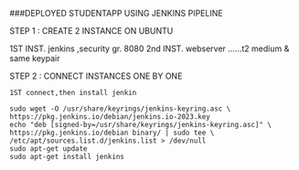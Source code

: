 ###DEPLOYED STUDENTAPP USING JENKINS PIPELINE


STEP 1 : CREATE 2 INSTANCE ON UBUNTU

  1ST INST. jenkins ,security gr. 8080
  2nd INST. webserver ......t2 medium & same keypair

STEP 2 : CONNECT INSTANCES ONE BY ONE

    1ST connect,then install jenkin

    sudo wget -O /usr/share/keyrings/jenkins-keyring.asc \
    https://pkg.jenkins.io/debian/jenkins.io-2023.key
    echo "deb [signed-by=/usr/share/keyrings/jenkins-keyring.asc]" \
    https://pkg.jenkins.io/debian binary/ | sudo tee \
    /etc/apt/sources.list.d/jenkins.list > /dev/null
    sudo apt-get update
    sudo apt-get install jenkins